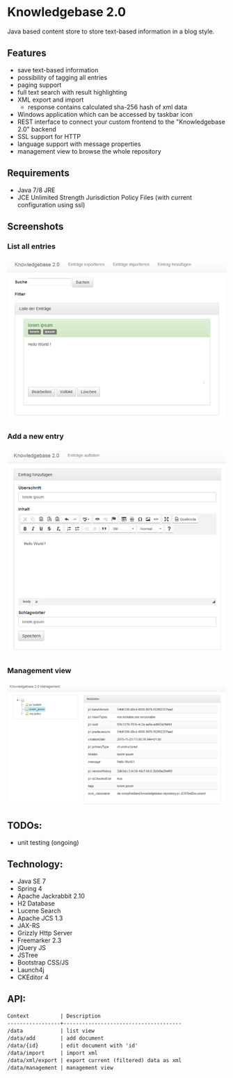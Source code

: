 # Knowledgebase 2.0

Java based content store to store text-based information in a blog style.

## Features

* save text-based information
* possibility of tagging all entries
* paging support
* full text search with result highlighting
* XML export and import
  * response contains calculated sha-256 hash of xml data
* Windows application which can be accessed by taskbar icon
* REST interface to connect your custom frontend to the "Knowledgebase 2.0" backend
* SSL support for HTTP
* language support with message properties
* management view to browse the whole repository

## Requirements

* Java 7/8 JRE
* JCE Unlimited Strength Jurisdiction Policy Files (with current configuration using ssl)

## Screenshots

### List all entries

![List of entries](src/main/resources/public/images/list.png)

### Add a new entry

![Add new entry](src/main/resources/public/images/add.png)

### Management view

![Browse repository](src/main/resources/public/images/management.png)


## TODOs:

- unit testing (ongoing)


## Technology:

- Java SE 7
- Spring 4
- Apache Jackrabbit 2.10
- H2 Database
- Lucene Search
- Apache JCS 1.3
- JAX-RS
- Grizzly Http Server
- Freemarker 2.3
- jQuery JS
- JSTree
- Bootstrap CSS/JS
- Launch4j
- CKEditor 4

## API:

``Context          | Description``   
``-----------------+--------------------------------------``   
``/data            | list view``   
``/data/add        | add document``   
``/data/{id}       | edit document with 'id'``   
``/data/import     | import xml``   
``/data/xml/export | export current (filtered) data as xml``   
``/data/management | management view``   
